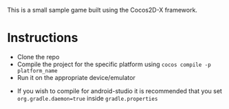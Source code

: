 This is a small sample game built using the Cocos2D-X framework. 

# Instructions
 - Clone the repo 
 - Compile the project for the specific platform  using `cocos compile -p platform_name`
 - Run it on the appropriate device/emulator


* If you wish to compile for android-studio it is recommended that you set `org.gradle.daemon=true` inside `gradle.properties`
